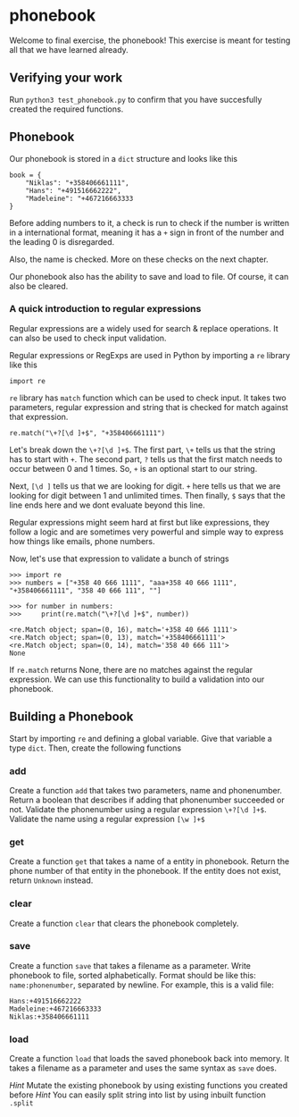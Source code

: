 # phonebook 

Welcome to final exercise, the phonebook! This exercise is meant for testing all that we have learned already.

## Verifying your work

Run `python3 test_phonebook.py` to confirm that you have succesfully created the required functions.

## Phonebook

Our phonebook is stored in a `dict` structure and looks like this 

```
book = {
    "Niklas": "+358406661111",
    "Hans": "+491516662222",
    "Madeleine": "+467216663333
}
```

Before adding numbers to it, a check is run to check if the number is written in a international format, meaning it has a `+` sign in front of the number and the leading 0 is disregarded.

Also, the name is checked. More on these checks on the next chapter.

Our phonebook also has the ability to save and load to file. Of course, it can also be cleared.

### A quick introduction to regular expressions

Regular expressions are a widely used for search & replace operations. It can also be used to check input validation.

Regular expressions or RegExps are used in Python by importing a `re` library like this

```
import re
```

`re` library has `match` function which can be used to check input. It takes two parameters, regular expression and string that is checked for match against that expression.

```
re.match("\+?[\d ]+$", "+358406661111")
```

Let's break down the `\+?[\d ]+$`. The first part, `\+` tells us that the string has to start with `+`. The second part, `?` tells us that the first match needs to occur between 0 and 1 times. So, `+` is an optional start to our string.

Next, `[\d ]` tells us that we are looking for digit. `+` here tells us that we are looking for digit between 1 and unlimited times. Then finally, `$` says that the line ends here and we dont evaluate beyond this line.

Regular expressions might seem hard at first but like expressions, they follow a logic and are sometimes very powerful and simple way to express how things like emails, phone numbers. 

Now, let's use that expression to validate a bunch of strings

```
>>> import re
>>> numbers = ["+358 40 666 1111", "aaa+358 40 666 1111", "+358406661111", "358 40 666 111", ""]

>>> for number in numbers:
>>>     print(re.match("\+?[\d ]+$", number))

<re.Match object; span=(0, 16), match='+358 40 666 1111'>
<re.Match object; span=(0, 13), match='+358406661111'>
<re.Match object; span=(0, 14), match='358 40 666 111'>
None
```

If `re.match` returns None, there are no matches against the regular expression. We can use this functionality to build a validation into our phonebook.

## Building a Phonebook

Start by importing `re` and defining a global variable. Give that variable a type `dict`. Then, create the following functions

### add 

Create a function `add` that takes two parameters, name and phonenumber. Return a boolean that describes if adding that phonenumber succeeded or not. Validate the phonenumber using a regular expression `\+?[\d ]+$`. Validate the name using a regular expression `[\w ]+$`

### get

Create a function `get` that takes a name of a entity in phonebook. Return the phone number of that entity in the phonebook. If the entity does not exist, return `Unknown` instead.

### clear

Create a function `clear` that clears the phonebook completely. 

### save

Create a function `save` that takes a filename as a parameter. Write phonebook to file, sorted alphabetically. Format should be like this: `name:phonenumber`, separated by newline. For example, this is a valid file:

```
Hans:+491516662222
Madeleine:+467216663333
Niklas:+358406661111
```

### load

Create a function `load` that loads the saved phonebook back into memory. It takes a filename as a parameter and uses the same syntax as `save` does. 

*Hint* Mutate the existing phonebook by using existing functions you created before
*Hint* You can easily split string into list by using inbuilt function `.split`



